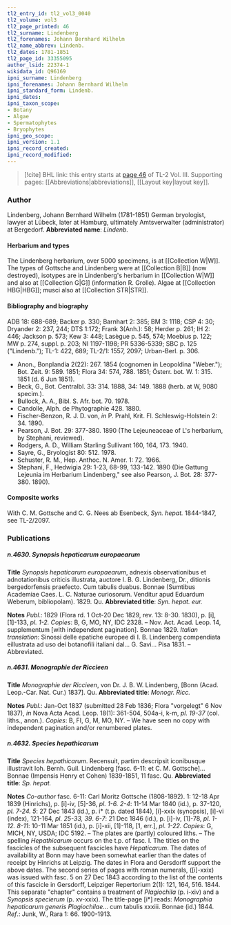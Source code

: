 ```yaml
---
tl2_entry_id: tl2_vol3_0040
tl2_volume: vol3
tl2_page_printed: 46
tl2_surname: Lindenberg
tl2_forenames: Johann Bernhard Wilhelm
tl2_name_abbrev: Lindenb.
tl2_dates: 1781-1851
tl2_page_id: 33355095
author_lsid: 22374-1
wikidata_id: Q96169
ipni_surname: Lindenberg
ipni_forenames: Johann Bernhard Wilhelm
ipni_standard_form: Lindenb.
ipni_dates: 
ipni_taxon_scope: 
- Botany
- Algae
- Spermatophytes
- Bryophytes
ipni_geo_scope: 
ipni_version: 1.1
ipni_record_created: 
ipni_record_modified:
---
```



> [!cite] BHL link: this entry starts at [page 46](https://www.biodiversitylibrary.org/page/33355095) of TL-2 Vol. III.
> Supporting pages: [[Abbreviations|abbreviations]], [[Layout key|layout key]].

### Author

Lindenberg, Johann Bernhard Wilhelm (1781-1851) German bryologist, lawyer at Lübeck, later at Hamburg, ultimately Amtsverwalter (administrator) at Bergedorf. 
**Abbreviated name**: *Lindenb.*

#### Herbarium and types

The Lindenberg herbarium, over 5000 specimens, is at [[Collection W|W]]. The types of Gottsche and Lindenberg were at [[Collection B|B]] (now destroyed), isotypes are in Lindenberg's herbarium in [[Collection W|W]] and also at [[Collection G|G]] (information R. Grolle). Algae at [[Collection HBG|HBG]]; musci also at [[Collection STR|STR]].

#### Bibliography and biography

ADB 18: 688-689; Backer p. 330; Barnhart 2: 385; BM 3: 1118; CSP 4: 30; Dryander 2: 237, 244; DTS 1:172; Frank 3(Anh.): 58; Herder p. 261; IH 2: 446; Jackson p. 573; Kew 3: 448; Lasègue p. 545, 574; Moebius p. 122; MW p. 274, suppl. p. 203; NI 1197-1198; PR 5336-5339; SBC p. 125 ("Lindenb."); TL-1: 422, 689; TL-2/1: 1557, 2097; Urban-Berl. p. 306.
- Anon., Bonplandia 2(22): 267. 1854 (cognomen in Leopoldina "Weber."); Bot. Zeit. 9: 589. 1851; Flora 34: 574, 788. 1851; Österr. bot. W. 1: 315. 1851 (d. 6 Jun 1851).
- Beck, G., Bot. Centralbl. 33: 314. 1888, 34: 149. 1888 (herb. at W, 9080 specim.).
- Bullock, A. A., Bibl. S. Afr. bot. 70. 1978.
- Candolle, Alph. de Phytographie 428. 1880.
- Fischer-Benzon, R. J. D. von, *in* P. Prahl, Krit. Fl. Schleswig-Holstein 2: 34. 1890.
- Pearson, J. Bot. 29: 377-380. 1890 (The Lejeuneaceae of L's herbarium, by Stephani, reviewed).
- Rodgers, A. D., William Starling Sullivant 160, 164, 173. 1940.
- Sayre, G., Bryologist 80: 512. 1978.
- Schuster, R. M., Hep. Anthoc. N. Amer. 1: 72. 1966.
- Stephani, F., Hedwigia 29: 1-23, 68-99, 133-142. 1890 (Die Gattung Lejeunia im Herbarium Lindenberg," see also Pearson, J. Bot. 28: 377-380. 1890).

#### Composite works

With C. M. Gottsche and C. G. Nees ab Esenbeck, *Syn. hepat.* 1844-1847, see TL-2/2097.

### Publications

##### n.4630. Synopsis hepaticarum europaearum

**Title**
*Synopsis hepaticarum europaearum*, adnexis observationibus et adnotationibus criticis illustrata, auctore I. B. G. Lindenberg, Dr., ditionis bergedorfensis praefecto. Cum tabulis duabus. Bonnae (Sumtibus Academiae Caes. L. C. Naturae curiosorum. Venditur apud Eduardum Weberum, bibliopolam). 1829. Qu.
**Abbreviated title**: *Syn. hepat. eur.*

**Notes**
*Publ*.: 1829 (Flora rd. 1 Oct-20 Dec 1829, rev. 13: 8-30. 1830), p. \[i\], \[1\]-133, *pl. 1-2. Copies*: B, G, MO, NY, IDC 2328. – Nov. Act. Acad. Leop. 14, supplementum \[with independent pagination\]. Bonnae 1829.
*Italian translation*: Sinossi delle epatiche europee di I. B. Lindenberg compendiata eillustrata ad uso dei botanofili italiani dal... G. Savi... Pisa 1831. – Abbreviated.

##### n.4631. Monographie der Riccieen

**Title**
*Monographie der Riccieen*, von Dr. J. B. W. Lindenberg, \[Bonn (Acad. Leop.-Car. Nat. Cur.) 1837\]. Qu.
**Abbreviated title**: *Monogr. Ricc.*

**Notes**
*Publ*.: Jan-Oct 1837 (submitted 28 Feb 1836; Flora "vorgelegt" 6 Nov 1837), *in* Nova Acta Acad. Leop. 18(1): 361-504, 504a-i, k-m, *pl. 19-37* (col. liths., anon.). *Copies*: B, FI, G, M, MO, NY. – We have seen no copy with independent pagination and/or renumbered plates.

##### n.4632. Species hepathicarum

**Title**
*Species hepathicarum*. Recensuit, partim descripsit iconibusque illustravit Ioh. Bernh. Guil. Lindenberg \[fasc. 6-11: et C. M. Gottsche\]... Bonnae (Impensis Henry et Cohen) 1839-1851, 11 fasc. Qu.
**Abbreviated title**: *Sp. hepat.*

**Notes**
*Co-author* fasc. 6-11: Carl Moritz Gottsche (1808-1892).
1: 12-18 Apr 1839 (Hinrichs), p. \[i\]-iv, \[5\]-36, *pl. 1-6.*
*2-4*: 11-14 Mar 1840 (id.), p. 37-120, *pl. 7-24.*
*5*: 27 Dec 1843 (id.), p. i\* (t.p. dated 1844), \[i\]-xxix (synopsis), \[i\]-vi (index), 121-164, *pl. 25-33, 39*.
*6-7*: 21 Dec 1846 (id.), p. \[i\]-iv, \[1\]-78, *pl. 1-12.*
*8-11*: 10-11 Mar 1851 (id.), p. \[i\]-xii, \[1\]-118, \[1, err.\], *pl. 1-22.*
*Copies*: G, MICH, NY, USDA; IDC 5192. – The plates are (partly) coloured liths. – The spelling *Hepathicarum* occurs on the t.p. of fasc. I. The titles on the fascicles of the subsequent fascicles have *Hepaticarum*. The dates of availability at Bonn may have been somewhat earlier than the dates of receipt by Hinrichs at Leipzig. The dates in Flora and Gersdorff support the above dates.
The second series of pages with roman numerals, (\[i\]-xxix) was issued with fasc. 5 on 27 Dec 1843 according to the list of the contents of this fascicle in Gersdorff, Leipziger Repertorium 2(1): 121, 164, 516. 1844. This separate "chapter" contains a treatment of *Plagiochila* (p. i-xiv) and a *Synopsis specierum* (p. xv-xxix). The title-page \[i\*\] reads: *Monographia hepaticarum generis Plagiochilae*... cum tabulis xxxiii. Bonnae (id.) 1844.
*Ref*.: Junk, W., Rara 1: 66. 1900-1913.

